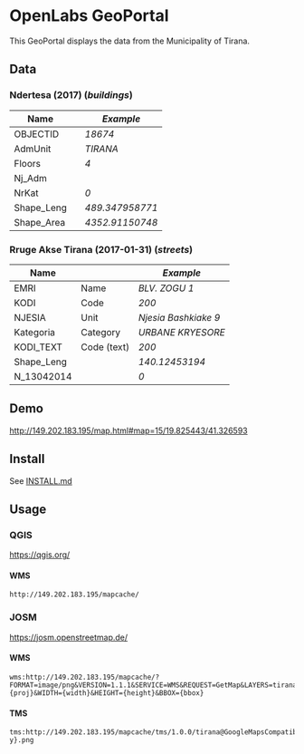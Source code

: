 # OpenLabs GeoPortal 

This GeoPortal displays the data from the Municipality of Tirana.

## Data

### Ndertesa (2017) (*buildings*)

| Name       | | *Example*       |
|------------|-|-----------------|
| OBJECTID   | | *18674*         |
| AdmUnit    | | *TIRANA*        |
| Floors     | | *4*             |
| Nj_Adm     | |                 |
| NrKat      | | *0*             |
| Shape_Leng | | *489.347958771* |
| Shape_Area | | *4352.91150748* |

### Rruge Akse Tirana (2017-01-31) (*streets*)

| Name       |             | *Example*            |
|------------|-------------|----------------------|
| EMRI       | Name        | *BLV. ZOGU 1*        |
| KODI       | Code        | *200*                |
| NJESIA     | Unit        | *Njesia Bashkiake 9* |
| Kategoria  | Category    | *URBANE KRYESORE*    |
| KODI_TEXT  | Code (text) | *200*                |
| Shape_Leng |             | *140.12453194*       |
| N_13042014 |             | *0*                  |

## Demo

http://149.202.183.195/map.html#map=15/19.825443/41.326593

## Install

See [INSTALL.md](INSTALL.md)

## Usage

### QGIS

<https://qgis.org/>

#### WMS

    http://149.202.183.195/mapcache/

### JOSM 

<https://josm.openstreetmap.de/>

#### WMS

    wms:http://149.202.183.195/mapcache/?FORMAT=image/png&VERSION=1.1.1&SERVICE=WMS&REQUEST=GetMap&LAYERS=tirana&STYLES=&SRS={proj}&WIDTH={width}&HEIGHT={height}&BBOX={bbox}

#### TMS

    tms:http://149.202.183.195/mapcache/tms/1.0.0/tirana@GoogleMapsCompatible/{z}/{x}/{-y}.png
